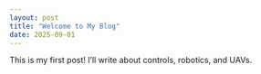 ```yaml
---
layout: post
title: "Welcome to My Blog"
date: 2025-09-01
---
```


This is my first post! I’ll write about controls, robotics, and UAVs.
